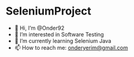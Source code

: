 # SeleniumProject
- 👋 Hi, I’m @Onder92
- 👀 I’m interested in Software Testing
- 🌱 I’m currently learning Selenium Java  
- 📫 How to reach me: onderyerim@gmail.com

<!---
Onder92/Onder92 is a ✨ special ✨ repository because its `README.md` (this file) appears on your GitHub profile.
You can click the Preview link to take a look at your changes.
--->

